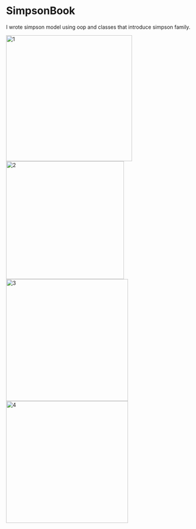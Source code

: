 # SimpsonBook
I wrote simpson model using oop and classes that introduce simpson family.


<img width="344" alt="1" src="https://user-images.githubusercontent.com/28567344/231595693-03920b05-1923-4661-801c-59def5e4ea59.png">
<img width="322" alt="2" src="https://user-images.githubusercontent.com/28567344/231595717-85b4f6d2-9622-4940-8b1b-80275e855cc0.png">
<img width="333" alt="3" src="https://user-images.githubusercontent.com/28567344/231595733-2831e95e-dba3-49cf-95a6-3b7ed09edb3a.png">
<img width="333" alt="4" src="https://user-images.githubusercontent.com/28567344/231595760-f64fbdeb-d8a1-43ca-9d19-3305ea45a06e.png">
